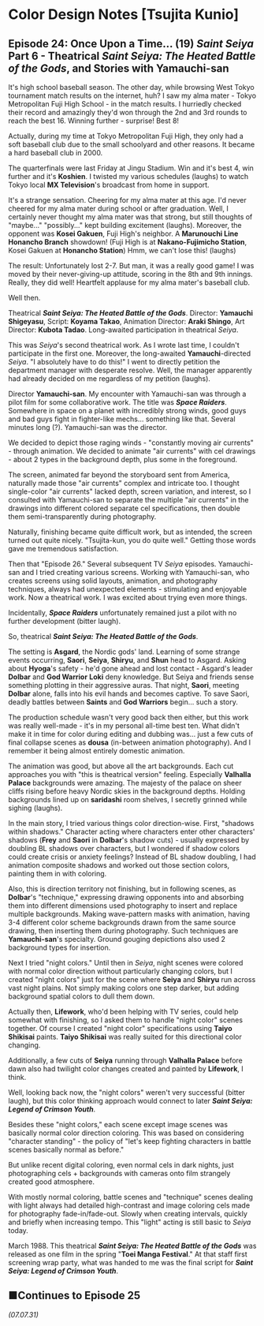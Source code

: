 # **Color Design Notes [Tsujita Kunio]**

## **Episode 24: Once Upon a Time... (19) *Saint Seiya* Part 6 - Theatrical *Saint Seiya: The Heated Battle of the Gods*, and Stories with Yamauchi-san**

It's high school baseball season. The other day, while browsing West Tokyo tournament match results on the internet, huh? I saw my alma mater - Tokyo Metropolitan Fuji High School - in the match results. I hurriedly checked their record and amazingly they'd won through the 2nd and 3rd rounds to reach the best 16. Winning further - surprise! Best 8!

Actually, during my time at Tokyo Metropolitan Fuji High, they only had a soft baseball club due to the small schoolyard and other reasons. It became a hard baseball club in 2000.

The quarterfinals were last Friday at Jingu Stadium. Win and it's best 4, win further and it's **Koshien**. I twisted my various schedules (laughs) to watch Tokyo local **MX Television**'s broadcast from home in support.

It's a strange sensation. Cheering for my alma mater at this age. I'd never cheered for my alma mater during school or after graduation. Well, I certainly never thought my alma mater was that strong, but still thoughts of "maybe..." "possibly..." kept building excitement (laughs). Moreover, the opponent was **Kosei Gakuen**, Fuji High's neighbor. A **Marunouchi Line Honancho Branch** showdown! (Fuji High is at **Nakano-Fujimicho Station**, Kosei Gakuen at **Honancho Station**) Hmm, we can't lose this! (laughs)

The result: Unfortunately lost 2-7. But man, it was a really good game! I was moved by their never-giving-up attitude, scoring in the 8th and 9th innings. Really, they did well! Heartfelt applause for my alma mater's baseball club.

Well then.

Theatrical ***Saint Seiya: The Heated Battle of the Gods***. Director: **Yamauchi Shigeyasu**, Script: **Koyama Takao**, Animation Director: **Araki Shingo**, Art Director: **Kubota Tadao**. Long-awaited participation in theatrical *Seiya*.

This was *Seiya*'s second theatrical work. As I wrote last time, I couldn't participate in the first one. Moreover, the long-awaited **Yamauchi**-directed *Seiya*. "I absolutely have to do this!" I went to directly petition the department manager with desperate resolve. Well, the manager apparently had already decided on me regardless of my petition (laughs).

Director **Yamauchi-san**. My encounter with Yamauchi-san was through a pilot film for some collaborative work. The title was ***Space Raiders***. Somewhere in space on a planet with incredibly strong winds, good guys and bad guys fight in fighter-like mechs... something like that. Several minutes long (?). Yamauchi-san was the director.

We decided to depict those raging winds - "constantly moving air currents" - through animation. We decided to animate "air currents" with cel drawings - about 2 types in the background depth, plus some in the foreground.

The screen, animated far beyond the storyboard sent from America, naturally made those "air currents" complex and intricate too. I thought single-color "air currents" lacked depth, screen variation, and interest, so I consulted with Yamauchi-san to separate the multiple "air currents" in the drawings into different colored separate cel specifications, then double them semi-transparently during photography.

Naturally, finishing became quite difficult work, but as intended, the screen turned out quite nicely. "Tsujita-kun, you do quite well." Getting those words gave me tremendous satisfaction.

Then that "Episode 26." Several subsequent TV *Seiya* episodes. Yamauchi-san and I tried creating various screens. Working with Yamauchi-san, who creates screens using solid layouts, animation, and photography techniques, always had unexpected elements - stimulating and enjoyable work. Now a theatrical work. I was excited about trying even more things.

Incidentally, ***Space Raiders*** unfortunately remained just a pilot with no further development (bitter laugh).

So, theatrical ***Saint Seiya: The Heated Battle of the Gods***.

The setting is **Asgard**, the Nordic gods' land. Learning of some strange events occurring, **Saori**, **Seiya**, **Shiryu**, and **Shun** head to Asgard. Asking about **Hyoga**'s safety - he'd gone ahead and lost contact - Asgard's leader **Dolbar** and **God Warrior** **Loki** deny knowledge. But Seiya and friends sense something plotting in their aggressive auras. That night, **Saori**, meeting **Dolbar** alone, falls into his evil hands and becomes captive. To save Saori, deadly battles between **Saints** and **God Warriors** begin... such a story.

The production schedule wasn't very good back then either, but this work was really well-made - it's in my personal all-time best ten. What didn't make it in time for color during editing and dubbing was... just a few cuts of final collapse scenes as **dousa** (in-between animation photography). And I remember it being almost entirely domestic animation.

The animation was good, but above all the art backgrounds. Each cut approaches you with "this is theatrical version" feeling. Especially **Valhalla Palace** backgrounds were amazing. The majesty of the palace on sheer cliffs rising before heavy Nordic skies in the background depths. Holding backgrounds lined up on **saridashi** room shelves, I secretly grinned while sighing (laughs).

In the main story, I tried various things color direction-wise. First, "shadows within shadows." Character acting where characters enter other characters' shadows (**Frey** and **Saori** in **Dolbar**'s shadow cuts) - usually expressed by doubling BL shadows over characters, but I wondered if shadow colors could create crisis or anxiety feelings? Instead of BL shadow doubling, I had animation composite shadows and worked out those section colors, painting them in with coloring.

Also, this is direction territory not finishing, but in following scenes, as **Dolbar**'s "technique," expressing drawing opponents into and absorbing them into different dimensions used photography to insert and replace multiple backgrounds. Making wave-pattern masks with animation, having 3-4 different color scheme backgrounds drawn from the same source drawing, then inserting them during photography. Such techniques are **Yamauchi-san**'s specialty. Ground gouging depictions also used 2 background types for insertion.

Next I tried "night colors." Until then in *Seiya*, night scenes were colored with normal color direction without particularly changing colors, but I created "night colors" just for the scene where **Seiya** and **Shiryu** run across vast night plains. Not simply making colors one step darker, but adding background spatial colors to dull them down.

Actually then, **Lifework**, who'd been helping with TV series, could help somewhat with finishing, so I asked them to handle "night color" scenes together. Of course I created "night color" specifications using **Taiyo Shikisai** paints. **Taiyo Shikisai** was really suited for this directional color changing.

Additionally, a few cuts of **Seiya** running through **Valhalla Palace** before dawn also had twilight color changes created and painted by **Lifework**, I think.

Well, looking back now, the "night colors" weren't very successful (bitter laugh), but this color thinking approach would connect to later ***Saint Seiya: Legend of Crimson Youth***.

Besides these "night colors," each scene except image scenes was basically normal color direction coloring. This was based on considering "character standing" - the policy of "let's keep fighting characters in battle scenes basically normal as before."

But unlike recent digital coloring, even normal cels in dark nights, just photographing cels + backgrounds with cameras onto film strangely created good atmosphere.

With mostly normal coloring, battle scenes and "technique" scenes dealing with light always had detailed high-contrast and image coloring cels made for photography fade-in/fade-out. Slowly when creating intervals, quickly and briefly when increasing tempo. This "light" acting is still basic to *Seiya* today.

March 1988. This theatrical ***Saint Seiya: The Heated Battle of the Gods*** was released as one film in the spring "**Toei Manga Festival**." At that staff first screening wrap party, what was handed to me was the final script for ***Saint Seiya: Legend of Crimson Youth***.

## **■Continues to Episode 25**

*(07.07.31)*